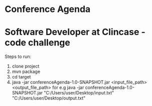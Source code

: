 # Conference Agenda
# Software Developer at Clincase - code challenge

Steps to run:
1. clone project
2. mvn package
3. cd target
4. java -jar conferenceAgenda-1.0-SNAPSHOT.jar <input_file_path> <output_file_path>
for e.g java -jar conferenceAgenda-1.0-SNAPSHOT.jar "C:/Users/user/Desktop/input.txt" "C:/Users/user/Desktop/output.txt"
